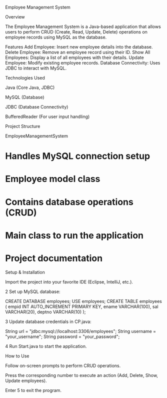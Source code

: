 Employee Management System

 Overview

The Employee Management System is a Java-based application that allows users to perform CRUD (Create, Read, Update, Delete) operations on employee records using MySQL as the database.

 Features
 Add Employee: Insert new employee details into the database.
 Delete Employee: Remove an employee record using their ID.
 Show All Employees: Display a list of all employees with their details.
 Update Employee: Modify existing employee records.
 Database Connectivity: Uses JDBC to interact with MySQL.

 Technologies Used

Java (Core Java, JDBC)

MySQL (Database)

JDBC (Database Connectivity)

BufferedReader (For user input handling)
 
   Project Structure

  EmployeeManagementSystem
  # Handles MySQL connection setup
  # Employee model class
  # Contains database operations (CRUD)
  # Main class to run the application

  # Project documentation

Setup & Installation

Import the project into your favorite IDE (Eclipse, IntelliJ, etc.).

2️ Set up MySQL database:

CREATE DATABASE employees;
USE employees;
CREATE TABLE employees (
    empid INT AUTO_INCREMENT PRIMARY KEY,
    ename VARCHAR(100),
    sal VARCHAR(20),
    deptno VARCHAR(10)
);

3️ Update database credentials in CP.java:

String url = "jdbc:mysql://localhost:3306/employees";
String username = "your_username";
String password = "your_password";

4️ Run Start.java to start the application.

How to Use

Follow on-screen prompts to perform CRUD operations.

Press the corresponding number to execute an action (Add, Delete, Show, Update employees).

Enter 5 to exit the program.
